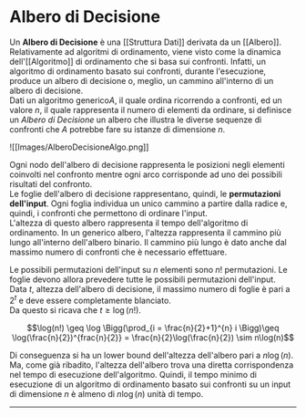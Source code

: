 # Albero di Decisione #
Un **Albero di Decisione** è una [[Struttura Dati]] derivata da un [[Albero]]. Relativamente ad algoritmi di ordinamento, viene visto come la dinamica dell'[[Algoritmo]] di ordinamento che si basa sui confronti. Infatti, un algoritmo di ordinamento basato sui confronti, durante l'esecuzione, produce un albero di decisione o, meglio, un cammino all'interno di un albero di decisione.<br />
Dati un algoritmo generico$A$, il quale ordina ricorrendo a confronti, ed un valore $n$, il quale rappresenta il numero di elementi da ordinare, si definisce un _Albero di Decisione_ un albero che illustra le diverse sequenze di confronti che $A$ potrebbe fare su istanze di dimensione $n$. 

![[Images/AlberoDecisioneAlgo.png]]

Ogni nodo dell'albero di decisione rappresenta le posizioni negli elementi coinvolti nel confronto mentre ogni arco corrisponde ad uno dei possibili risultati del confronto.<br />
Le foglie dell'albero di decisione rappresentano, quindi, le **permutazioni dell'input**. Ogni foglia individua un unico cammino a partire dalla radice e, quindi, i confronti che permettono di ordinare l'input.<br />
L'altezza di questo albero rappresenta il tempo dell'algoritmo di ordinamento. In un generico albero, l'altezza rappresenta il cammino più lungo all'interno dell'albero binario. Il cammino più lungo è dato anche dal massimo numero di confronti che è necessario effettuare.<br />

Le possibili permutazioni dell'input su $n$ elementi sono $n!$ permutazioni. Le foglie devono allora prevedere tutte le possibili permutazioni dell'input.<br />
Data $t$, altezza dell'albero di decisione, il massimo numero di foglie è pari a $2^t$ e deve essere completamente blanciato.<br />
Da questo si ricava che $t \geq \log(n!)$.<br />

$$\log(n!) \geq \log \Bigg(\prod_{i = \frac{n}{2}+1}^{n} i \Bigg)\geq \log(\frac{n}{2})^{frac{n}{2}} = \frac{n}{2}\log(\frac{n}{2}) \sim n\log(n)$$

Di conseguenza si ha un lower bound dell'altezza dell'albero pari a $n\log(n)$. Ma, come già ribadito, l'altezza dell'albero trova una diretta corrispondenza nel tempo di esecuzione dell'algoritmo. Quindi, il tempo minimo di esecuzione di un algoritmo di ordinamento basato sui confronti su un input di dimensione $n$ è almeno di $n\log(n)$ unità di tempo.

------------------------------------------------------------